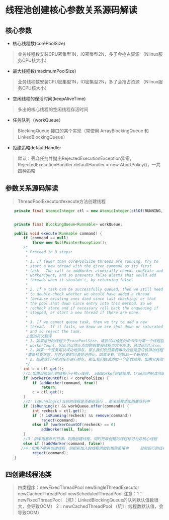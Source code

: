
# 线程池创建核心参数关系源码解读

## 核心参数

* 核心线程数(corePoolSize)
> 业务线程数安装CPU密集型1N，IO密集型2N，多了会抢占资源 （Nlinux服务CPU核大小）

* 最大线程数(maximumPoolSize)
> 业务线程数安装CPU密集型1N，IO密集型2N，多了会抢占资源 （Nlinux服务CPU核大小）

* 空闲线程的保活时间(keepAliveTime)
> 多出的核心线程的空闲线程存活时间

* 任务队列（workQueue）
> BlockingQueue 接口的某个实现（常使用 ArrayBlockingQueue 和 LinkedBlockingQueue）

* 拒绝策略defaultHandler
> 默认：丢弃任务并抛出RejectedExecutionException异常，   
> RejectedExecutionHandler defaultHandler = new AbortPolicy()，一共四种策略               


## 参数关系源码解读

> ThreadPoolExecutor#execute方法创建线程

``` java
    private final AtomicInteger ctl = new AtomicInteger(ctlOf(RUNNING, 0));


    private final BlockingQueue<Runnable> workQueue;

    public void execute(Runnable command) {
        if (command == null)
            throw new NullPointerException();
        /*
         * Proceed in 3 steps:
         *
         * 1. If fewer than corePoolSize threads are running, try to
         * start a new thread with the given command as its first
         * task.  The call to addWorker atomically checks runState and
         * workerCount, and so prevents false alarms that would add
         * threads when it shouldn't, by returning false.
         *
         * 2. If a task can be successfully queued, then we still need
         * to double-check whether we should have added a thread
         * (because existing ones died since last checking) or that
         * the pool shut down since entry into this method. So we
         * recheck state and if necessary roll back the enqueuing if
         * stopped, or start a new thread if there are none.
         *
         * 3. If we cannot queue task, then we try to add a new
         * thread.  If it fails, we know we are shut down or saturated
         * and so reject the task.
         上面的英文翻译
         * 1。如果运行的线程少于corePoolSize，请尝试以给定的命令作为第一个线程启动一个新线程任务。对addWorker的调用会自动检查runState和        
         * workerCount，因此可以防止添加的假警报线程当它不应该，通过返回false。     
         * 2。如果一个任务可以成功地排队，那么我们仍然需要再次检查是否应该添加线程(因为上次检查后现有的已经死了)或那样进入该方法后，池关闭。所以我们         
         *重新检查状态，并在必要时回滚登记停止，如果没有，则启动一个新线程。
         * 3。如果我们不能对任务进行排队，那么我们尝试添加一个新的线程。如果它失败了，我们知道我们被关闭或饱和因此，拒绝这个任务。
         */
        int c = ctl.get();
        //1:如果目前运行的线程小于核心线程， addWorker创建线程，true同时把改创建的线程标记为核心线程
        if (workerCountOf(c) < corePoolSize) {
            if (addWorker(command, true))
                return;
            c = ctl.get();
        }
        //2: isRunning(c)当前的线程是否都在运行 ，新来线程添加阻塞队列中
        if (isRunning(c) && workQueue.offer(command)) {
            int recheck = ctl.get();
            if (! isRunning(recheck) && remove(command))
                reject(command);
            else if (workerCountOf(recheck) == 0)
                addWorker(null, false);
        }
        //3：如果阻塞队列已满，则再创建线程，同时把改创建的线程标记为非核心线程
        else if (!addWorker(command, false))
       //4：如果不能再创建线程，则把新加入的线程添加到拒绝策略中     目前运行的线程大于（核心线程数+阻塞队列数）则不能创建
            reject(command);
    }

```

## 四创建线程池类
> 四类程序：newFixedThreadPool    newSingleThreadExecutor   newCachedThreadPool newScheduledThreadPool
>注意：1：newFixedThreadPool （坑1：LinkedBlockingQueue的队列默认值数很大，会导致OOM） 2：newCachedThreadPool  （坑1：线程数默认值，会导致OOM）





